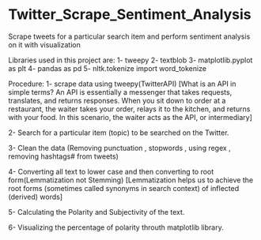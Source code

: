 # Twitter_Scrape_Sentiment_Analysis
Scrape tweets for a particular search item and perform sentiment analysis on it with visualization

Libraries used in this project are:
1- tweepy
2- textblob 
3- matplotlib.pyplot as plt
4- pandas as pd
5- nltk.tokenize import word_tokenize


Procedure:
1- scrape data using tweepy(TwitterAPI)
   [What is an API in simple terms? An API is essentially a messenger that takes requests, translates, and returns responses. When you sit down to order at a restaurant, the waiter takes your order, relays it to the kitchen, and returns with your food. In this scenario, the waiter acts as the API, or intermediary]

2- Search for a particular item (topic) to be searched on the Twitter.

3- Clean the data (Removing punctuation , stopwords , using regex , removing hashtags# from tweets)

4- Converting all text to lower case and then converting to root form(Lemmatization not Stemming)
   [Lemmatization helps us to achieve the root forms (sometimes called synonyms in search context) of inflected (derived) words]
   
5- Calculating the Polarity and Subjectivity of the text.

6- Visualizing the percentage of polarity throuth matplotlib library.

